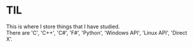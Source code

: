 # TIL
This is where I store things that I have studied.  
There are 'C', 'C++', 'C#', 'F#', 'Python', 'Windows API', 'Linux API', 'Direct X'.